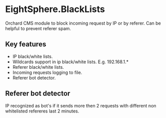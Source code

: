 # EightSphere.BlackLists
Orchard CMS module to block incoming request by IP or by referer. Can be helpful to prevent referer spam. 

## Key features
* IP black/white lists.
* Wildcards support in ip black/white lists. E.g. 192.168.1.* 
* Referer black/white lists.
* Incoming requests logging to file.
* Referer bot detector.


## Referer bot detector
IP recognized as bot's if it sends more then 2 requests with different non whitelisted refereres last 2 minutes.



